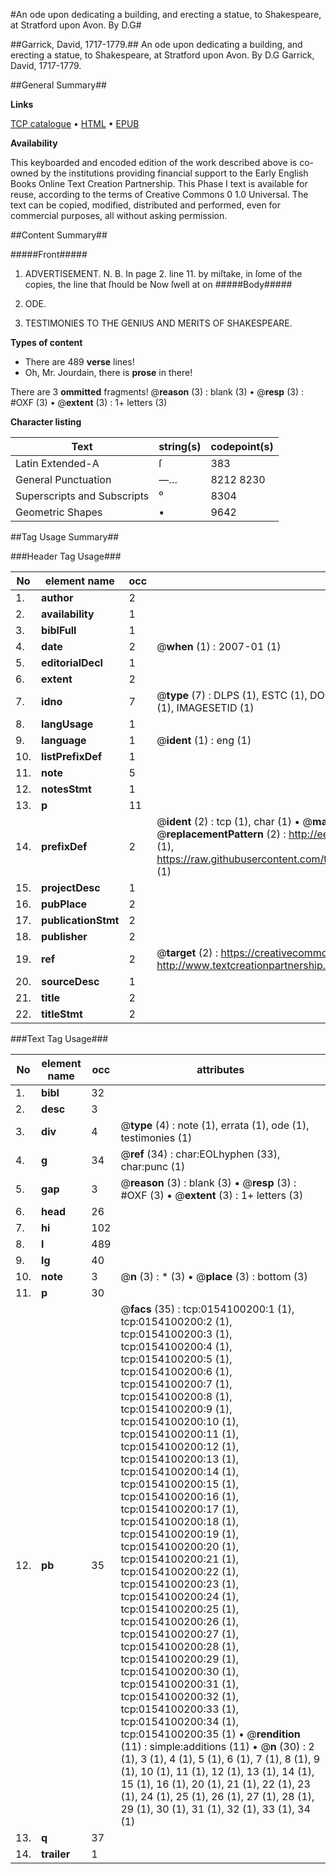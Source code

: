 #An ode upon dedicating a building, and erecting a statue, to Shakespeare, at Stratford upon Avon. By D.G#

##Garrick, David, 1717-1779.##
An ode upon dedicating a building, and erecting a statue, to Shakespeare, at Stratford upon Avon. By D.G
Garrick, David, 1717-1779.

##General Summary##

**Links**

[TCP catalogue](http://www.ota.ox.ac.uk/tcp/)  • 
[HTML](http://tei.it.ox.ac.uk/tcp/Texts-HTML/free/004/004807629.html)  • 
[EPUB](http://tei.it.ox.ac.uk/tcp/Texts-EPUB/free/004/004807629.epub)

**Availability**

This keyboarded and encoded edition of the
	       work described above is co-owned by the institutions
	       providing financial support to the Early English Books
	       Online Text Creation Partnership. This Phase I text is
	       available for reuse, according to the terms of Creative
	       Commons 0 1.0 Universal. The text can be copied,
	       modified, distributed and performed, even for
	       commercial purposes, all without asking permission.


##Content Summary##

#####Front#####

1. ADVERTISEMENT.
N. B. In page 2. line 11. by miſtake, in ſome of the copies, the line that ſhould be
Now ſwell at on
#####Body#####

1. ODE.

1. TESTIMONIES
TO THE
GENIUS AND MERITS
OF
SHAKESPEARE.

**Types of content**

  * There are 489 **verse** lines!
  * Oh, Mr. Jourdain, there is **prose** in there!

There are 3 **ommitted** fragments! 
 @__reason__ (3) : blank (3)  •  @__resp__ (3) : #OXF (3)  •  @__extent__ (3) : 1+ letters (3)

**Character listing**


|Text|string(s)|codepoint(s)|
|---|---|---|
|Latin Extended-A|ſ|383|
|General Punctuation|—…|8212 8230|
|Superscripts             and Subscripts|⁰|8304|
|Geometric Shapes|▪|9642|

##Tag Usage Summary##

###Header Tag Usage###

|No|element name|occ|attributes|
|---|---|---|---|
|1.|__author__|2||
|2.|__availability__|1||
|3.|__biblFull__|1||
|4.|__date__|2| @__when__ (1) : 2007-01 (1)|
|5.|__editorialDecl__|1||
|6.|__extent__|2||
|7.|__idno__|7| @__type__ (7) : DLPS (1), ESTC (1), DOCNO (1), TCP (1), GALEDOCNO (1), CONTENTSET (1), IMAGESETID (1)|
|8.|__langUsage__|1||
|9.|__language__|1| @__ident__ (1) : eng (1)|
|10.|__listPrefixDef__|1||
|11.|__note__|5||
|12.|__notesStmt__|1||
|13.|__p__|11||
|14.|__prefixDef__|2| @__ident__ (2) : tcp (1), char (1)  •  @__matchPattern__ (2) : ([0-9\-]+):([0-9IVX]+) (1), (.+) (1)  •  @__replacementPattern__ (2) : http://eebo.chadwyck.com/downloadtiff?vid=$1&page=$2 (1), https://raw.githubusercontent.com/textcreationpartnership/Texts/master/tcpchars.xml#$1 (1)|
|15.|__projectDesc__|1||
|16.|__pubPlace__|2||
|17.|__publicationStmt__|2||
|18.|__publisher__|2||
|19.|__ref__|2| @__target__ (2) : https://creativecommons.org/publicdomain/zero/1.0/ (1), http://www.textcreationpartnership.org/docs/. (1)|
|20.|__sourceDesc__|1||
|21.|__title__|2||
|22.|__titleStmt__|2||


###Text Tag Usage###

|No|element name|occ|attributes|
|---|---|---|---|
|1.|__bibl__|32||
|2.|__desc__|3||
|3.|__div__|4| @__type__ (4) : note (1), errata (1), ode (1), testimonies (1)|
|4.|__g__|34| @__ref__ (34) : char:EOLhyphen (33), char:punc (1)|
|5.|__gap__|3| @__reason__ (3) : blank (3)  •  @__resp__ (3) : #OXF (3)  •  @__extent__ (3) : 1+ letters (3)|
|6.|__head__|26||
|7.|__hi__|102||
|8.|__l__|489||
|9.|__lg__|40||
|10.|__note__|3| @__n__ (3) : * (3)  •  @__place__ (3) : bottom (3)|
|11.|__p__|30||
|12.|__pb__|35| @__facs__ (35) : tcp:0154100200:1 (1), tcp:0154100200:2 (1), tcp:0154100200:3 (1), tcp:0154100200:4 (1), tcp:0154100200:5 (1), tcp:0154100200:6 (1), tcp:0154100200:7 (1), tcp:0154100200:8 (1), tcp:0154100200:9 (1), tcp:0154100200:10 (1), tcp:0154100200:11 (1), tcp:0154100200:12 (1), tcp:0154100200:13 (1), tcp:0154100200:14 (1), tcp:0154100200:15 (1), tcp:0154100200:16 (1), tcp:0154100200:17 (1), tcp:0154100200:18 (1), tcp:0154100200:19 (1), tcp:0154100200:20 (1), tcp:0154100200:21 (1), tcp:0154100200:22 (1), tcp:0154100200:23 (1), tcp:0154100200:24 (1), tcp:0154100200:25 (1), tcp:0154100200:26 (1), tcp:0154100200:27 (1), tcp:0154100200:28 (1), tcp:0154100200:29 (1), tcp:0154100200:30 (1), tcp:0154100200:31 (1), tcp:0154100200:32 (1), tcp:0154100200:33 (1), tcp:0154100200:34 (1), tcp:0154100200:35 (1)  •  @__rendition__ (11) : simple:additions (11)  •  @__n__ (30) : 2 (1), 3 (1), 4 (1), 5 (1), 6 (1), 7 (1), 8 (1), 9 (1), 10 (1), 11 (1), 12 (1), 13 (1), 14 (1), 15 (1), 16 (1), 20 (1), 21 (1), 22 (1), 23 (1), 24 (1), 25 (1), 26 (1), 27 (1), 28 (1), 29 (1), 30 (1), 31 (1), 32 (1), 33 (1), 34 (1)|
|13.|__q__|37||
|14.|__trailer__|1||
